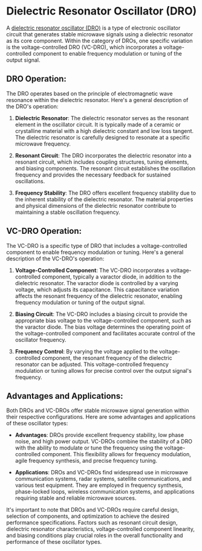 # Dielectric Resonator Oscillator (DRO)

A [dielectric resonator oscillator (DRO)](https://en.wikipedia.org/wiki/Dielectric_resonator) is a type of electronic oscillator circuit that generates stable microwave signals using a dielectric resonator as its core component. Within the category of DROs, one specific variation is the voltage-controlled DRO (VC-DRO), which incorporates a voltage-controlled component to enable frequency modulation or tuning of the output signal.

## DRO Operation:

The DRO operates based on the principle of electromagnetic wave resonance within the dielectric resonator. Here's a general description of the DRO's operation:

1. **Dielectric Resonator**: The dielectric resonator serves as the resonant element in the oscillator circuit. It is typically made of a ceramic or crystalline material with a high dielectric constant and low loss tangent. The dielectric resonator is carefully designed to resonate at a specific microwave frequency.

2. **Resonant Circuit**: The DRO incorporates the dielectric resonator into a resonant circuit, which includes coupling structures, tuning elements, and biasing components. The resonant circuit establishes the oscillation frequency and provides the necessary feedback for sustained oscillations.

3. **Frequency Stability**: The DRO offers excellent frequency stability due to the inherent stability of the dielectric resonator. The material properties and physical dimensions of the dielectric resonator contribute to maintaining a stable oscillation frequency.

## VC-DRO Operation:

The VC-DRO is a specific type of DRO that includes a voltage-controlled component to enable frequency modulation or tuning. Here's a general description of the VC-DRO's operation:

1. **Voltage-Controlled Component**: The VC-DRO incorporates a voltage-controlled component, typically a varactor diode, in addition to the dielectric resonator. The varactor diode is controlled by a varying voltage, which adjusts its capacitance. This capacitance variation affects the resonant frequency of the dielectric resonator, enabling frequency modulation or tuning of the output signal.

2. **Biasing Circuit**: The VC-DRO includes a biasing circuit to provide the appropriate bias voltage to the voltage-controlled component, such as the varactor diode. The bias voltage determines the operating point of the voltage-controlled component and facilitates accurate control of the oscillator frequency.

3. **Frequency Control**: By varying the voltage applied to the voltage-controlled component, the resonant frequency of the dielectric resonator can be adjusted. This voltage-controlled frequency modulation or tuning allows for precise control over the output signal's frequency.

## Advantages and Applications:

Both DROs and VC-DROs offer stable microwave signal generation within their respective configurations. Here are some advantages and applications of these oscillator types:

- **Advantages**: DROs provide excellent frequency stability, low phase noise, and high power output. VC-DROs combine the stability of a DRO with the ability to modulate or tune the frequency using the voltage-controlled component. This flexibility allows for frequency modulation, agile frequency synthesis, and precise frequency tuning.

- **Applications**: DROs and VC-DROs find widespread use in microwave communication systems, radar systems, satellite communications, and various test equipment. They are employed in frequency synthesis, phase-locked loops, wireless communication systems, and applications requiring stable and reliable microwave sources.

It's important to note that DROs and VC-DROs require careful design, selection of components, and optimization to achieve the desired performance specifications. Factors such as resonant circuit design, dielectric resonator characteristics, voltage-controlled component linearity, and biasing conditions play crucial roles in the overall functionality and performance of these oscillator types.
